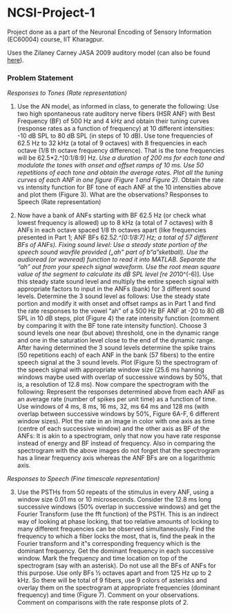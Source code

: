 # NCSI-Project-1
Project done as a part of the Neuronal Encoding of Sensory Information (EC60004) course, IIT Kharagpur.

Uses the Zilaney Carney JASA 2009 auditory model (can also be found [here](https://www.urmc.rochester.edu/labs/carney/publications-code/auditory-models.aspx)).

### Problem Statement

_Responses to Tones (Rate representation)_

1. Use the AN model, as informed in class, to generate the following: Use two high spontaneous rate auditory nerve fibers (HSR ANF) with Best Frequency (BF) of 500 Hz and 4 kHz and obtain their tuning curves (response rates as a function of frequency) at 10 different intensities: -10 dB SPL to 80 dB SPL (in steps of 10 dB). Use tone frequencies of 62.5 Hz to 32 kHz (a total of 9 octaves) with 8 frequencies in each octave (1/8 th octave frequency difference). That is the tone frequencies will be 62.5*2.^[0:1/8:9] Hz. _Use a duration of 200 ms for each tone and modulate the tones with onset and offset ramps of 10 ms. Use 50 repetitions of each tone and obtain the average rates. Plot all the tuning curves of each ANF in one figure (Figure 1 and Figure 2)_. Obtain the rate vs intensity function for BF tone of each ANF at the 10 intensities above and plot them (Figure 3). What are the observations? Responses to Speech (Rate representation)

2. Now have a bank of ANFs starting with BF 62.5 Hz (or check what lowest frequency is allowed) up to 8 kHz (a total of 7 octaves) with 8 ANFs in each octave spaced 1/8 th octaves apart (like frequencies presented in Part 1; ANF BFs 62.5*2.^[0:1/8:7] Hz; a total of 57 different BFs of ANFs). Fixing sound level: Use a steady state portion of the speech sound wavfile provided („ah‟ part of b“a”sketball). Use the audioread (or wavread) function to read it into MATLAB. Separate the “ah” out from your speech signal waveform. Use the root mean square value of the segment to calculate its dB SPL level [re 20*10^(-6)]. Use this steady state sound level and multiply the entire speech signal with appropriate factors to input in the ANFs (bank) for 3 different sound levels. Determine the 3 sound level as follows: Use the steady state portion and modify it with onset and offset ramps as in Part 1 and find the rate responses to the vowel “ah” of a 500 Hz BF ANF at -20 to 80 dB SPL in 10 dB steps, plot (Figure 4) the rate intensity function (comment by comparing it with the BF tone rate intensity function). 
Choose 3 sound levels one near (but above) threshold, one in the dynamic range and one in the saturation level close to the end of the dynamic range. After having determined the 3 sound levels determine the spike trains (50 repetitions each) of each ANF in the bank (57 fibers) to the entire speech signal at the 3 sound
levels. Plot (Figure 5) the spectrogram of the speech signal with appropriate window size (25.6 ms hanning windows maybe used with overlap of successive windows by 50%, that is, a resolution of 12.8 ms). Now compare the spectrogram with the following: Represent the responses determined above from each ANF as an average rate (number of spikes per unit time) as a function of time. Use windows of 4 ms, 8 ms, 16 ms, 32, ms 64 ms and 128 ms (with overlap between successive windows by 50%, Figure 6A-F, 6 different window sizes). Plot the rate in an image in color with one axis as time (centre of each successive window) and the other axis as BF of the ANFs: It is akin to a spectrogram, only that now you have rate response instead of energy and BF instead of frequency. Also in comparing the spectrogram with the above images do not forget that the spectrogram has a linear frequency axis whereas the ANF BFs are on a logarithmic axis.

_Responses to Speech (Fine timescale representation)_

3) Use the PSTHs from 50 repeats of the stimulus in every ANF, using a window size 0.01 ms or 10 microseconds. Consider the 12.8 ms long successive windows (50% overlap in successive windows) and get the Fourier Transform (use the fft function) of the PSTH. This is an indirect way of looking at phase locking, that too relative amounts of locking to many different frequencies can be observed simultaneously. Find the frequency to which a fiber locks the most, that is, find the
peak in the Fourier transform and it‟s corresponding frequency which is the dominant frequency. Get the dominant frequency in each successive window. Mark the frequency and time location on top of the spectrogram (say with an asterisk). Do not use all the BFs of ANFs for this purpose. Use only BFs 1⁄2 octaves apart and from 125 Hz up to 2 kHz. So there will be total of 9 fibers, use 9 colors of asterisks and overlay them on the spectrogram at appropriate frequencies (dominant
frequency) and time (Figure 7). Comment on your observations. Comment on comparisons with the rate response plots of 2.
